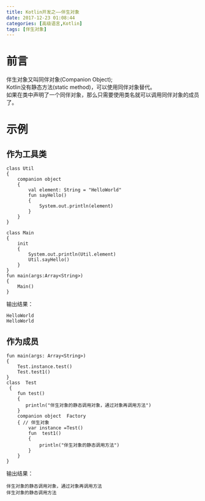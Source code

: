 ```yaml
---
title: Kotlin开发之——伴生对象
date: 2017-12-23 01:08:44
categories: [高级语言,Kotlin]
tags: [伴生对象]
---
```

# 前言
伴生对象又叫同伴对象(Companion Object);   
Kotlin没有静态方法(static method)，可以使用同伴对象替代。   
如果在类中声明了一个同伴对象，那么只需要使用类名就可以调用同伴对象的成员了。     

<!--more-->

# 示例  

## 作为工具类  

	class Util 
	{
    	companion object 
		{
        	val element: String = "HelloWorld"
        	fun sayHello() 
			{
            	System.out.println(element)
        	}
    	}
	}

	class Main 
	{
    	init 
		{
        	System.out.println(Util.element)
        	Util.sayHello()
    	}
	}
	fun main(args:Array<String>)
	{
   		Main()
	}
输出结果： 
 
	HelloWorld
	HelloWorld
## 作为成员

	fun main(args: Array<String>) 
	{
    	Test.instance.test()
    	Test.test1()
	}
	class  Test
	 {
    	fun test()
	 	{
     	   println("伴生对象的静态调用对象，通过对象再调用方法")
     	}
     	companion object  Factory
		{ // 伴生对象
        	var instance =Test()
        	fun  test1()
			{
            	println("伴生对象的静态调用方法")
        	}
    	}
	}
输出结果：   

	伴生对象的静态调用对象，通过对象再调用方法
	伴生对象的静态调用方法


